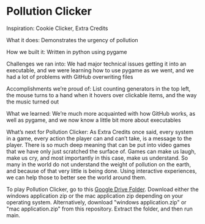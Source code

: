<h1>Pollution Clicker</h1>
<p>Inspiration: Cookie Clicker, Extra Credits

What it does: Demonstrates the urgency of pollution

How we built it: Written in python using pygame

Challenges we ran into: We had major technical issues getting it into an executable, and we were learning how to use pygame as we went, and we had a lot of problems with GitHub overwriting files

Accomplishments we’re proud of: List counting generators in the top left, the mouse turns to a hand when it hovers over clickable items, and the way the music turned out

What we learned: We’re much more acquainted with how GitHub works, as well as pygame, and we now know a little bit more about executables

What’s next for Pollution Clicker: As Extra Credits once said, every system in a game, every action the player can and can’t take, is a message to the player. There is so much deep meaning that can be put into video games that we have only just scratched the surface of. Games can make us laugh, make us cry, and most importantly in this case, make us understand. So many in the world do not understand the weight of pollution on the earth, and because of that very little is being done. Using interactive experiences, we can help those to better see the world around them.</p>
<p>To play Pollution Clicker, go to this <a href="https://drive.google.com/drive/folders/19k_O0aGP9s9sbneDn8fjyjOoktIQbBE9?usp=sharing">Google Drive Folder</a>. Download either the windows application zip or the mac application zip depending on your operating system. Alternatively, download "windows application.zip" or "mac application.zip" from this repository. Extract the folder, and then run main.</p>
